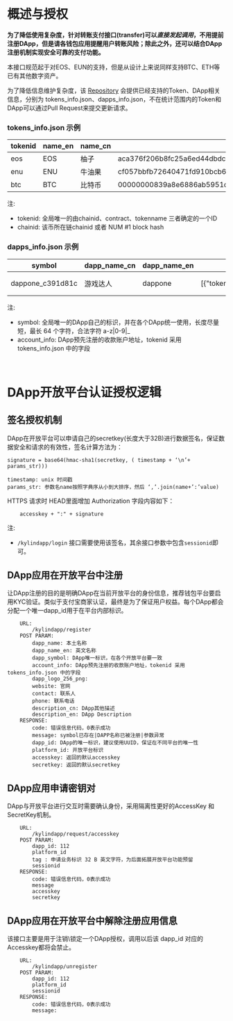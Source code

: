 # 概述与授权 

**为了降低使用复杂度，针对转账支付接口(transfer)可以*直接发起调用*，不用提前注册DApp，但是请各钱包应用提醒用户转账风险；除此之外，还可以结合DApp注册机制实现安全可靠的支付功能。**

本接口规范起于对EOS、EUN的支持，但是从设计上来说同样支持BTC、ETH等已有其他数字资产。

为了降低信息维护复杂度，该 [Repository](https://github.com/cryptokylin/KylinDappSpec) 会提供已经支持的Token、DApp相关信息，分别为 tokens_info.json、dapps_info.json，不在统计范围内的Token和DApp可以通过Pull Request来提交更新请求。

### tokens_info.json 示例
| tokenid | name_en | name_cn | chainid | contract | tokenname | website | 
| ----------- | ----------- | ----------- | ----------- | ----------- | ----------- | ----------- |
| eos | EOS | 柚子 | aca376f206b8fc25a6ed44dbdc66547c36c6c33e3a119ffbeaef943642f0e906 | eosio.token | EOS | https://github.com/EOSIO/eos |
| enu | ENU | 牛油果 | cf057bbfb72640471fd910bcb67639c22df9f92470936cddc1ade0e2f2e7dc4f | enu.token | ENU | https://github.com/enumivo/enumivo |
| btc | BTC | 比特币 | 00000000839a8e6886ab5951d76f411475428afc90947ee320161bbf18eb6048 |  | BTC | https://github.com/bitcoin/bitcoin |  
 
注: 
* tokenid: 全局唯一的由chainid、contract、tokenname 三者确定的一个ID
* chainid: 该币所在链chainid 或者 NUM #1 block hash

### dapps_info.json 示例
| symbol | dapp_name_cn | dapp_name_en | account_info | dapp_logo_256_png | website | contact | phone | description_cn | description_en |
| ----------- | ----------- | ----------- | ----------- | ----------- | ----------- | ----------- | ----------- | ----------- | ----------- |
| dappone_c391d81c | 游戏达人 | dappone | [{"tokenid":"eos","account":"wallet4bixin","memo":"123123"}] | https://xxxx.xxx/xxx.png | https://xxxx.xxx | xxxxxx | +861521123123 |第一款超级dapp游戏|This is a super DAPP|
注: 
* symbol: 全局唯一的DApp自己的标识，并在各个DApp统一使用，长度尽量短，最长 64 个字符，合法字符 a-z|0-9|_ 
* account_info: DApp预先注册的收款账户地址，tokenid 采用 tokens_info.json 中的字段

<br>

# DApp开放平台认证授权逻辑
## 签名授权机制

DApp在开放平台可以申请自己的secretkey(长度大于32B)进行数据签名，保证数据安全和请求的有效性，签名计算方法为：
```
signature = base64(hmac-sha1(secretkey, ( timestamp + ‘\n’+ params_str)))

timestamp: unix 时间戳
params_str: 参数名name按照字典序从小到大排序，然后 ‘,’.join(name+’:’value)
```
HTTPS 请求时 HEAD里面增加 Authorization 字段内容如下：
```
	accesskey + ":" + signature
``` 
注:  
* `/kylindapp/login` 接口需要使用该签名，其余接口参数中包含`sessionid`即可。

## DApp应用在开放平台中注册
让DApp注册的目的是明确DApp在当前开放平台的身份信息，推荐钱包平台要启用KYC验证。类似于支付宝商家认证，最终是为了保证用户权益。每个DApp都会分配一个唯一dapp_id用于在平台内部标识。
```
    URL:
        /kylindapp/register
    POST PARAM: 
        dapp_name: 本土名称
        dapp_name_en: 英文名称
        dapp_symbol: DApp唯一标识，在各个开放平台要一致
        account_info: DApp预先注册的收款账户地址，tokenid 采用 tokens_info.json 中的字段
        dapp_logo_256_png: 
        website: 官网
        contact: 联系人
        phone: 联系电话
        description_cn: DApp其他描述
        description_en: DApp Description
    RESPONSE:
        code: 错误信息代码，0表示成功
        message: symbol已存在|DAPP名称已被注册|参数异常
        dapp_id: DApp的唯一标识，建议使用UUID，保证在不同平台的唯一性
        platform_id: 开放平台标识
        accesskey: 返回的默认accesskey
        secretkey: 返回的默认secretkey 
```

## DApp应用申请密钥对
DApp与开放平台进行交互时需要确认身份，采用隔离性更好的AccessKey 和 SecretKey机制。
```
    URL:
        /kylindapp/request/accesskey
    POST PARAM: 
        dapp_id: 112
        platform_id
        tag : 申请业务标识 32 B 英文字符，为后面拓展开放平台功能预留 
        sessionid
    RESPONSE:
        code: 错误信息代码，0表示成功
        message 
        accesskey 
        secretkey 
```
## DApp应用在开放平台中解除注册应用信息
该接口主要是用于注销\锁定一个DApp授权，调用以后该 dapp_id 对应的Accesskey都将会禁止。
```
    URL:
        /kylindapp/unregister
    POST PARAM: 
        dapp_id: 112
        platform_id
        sessionid
    RESPONSE:
        code: 错误信息代码，0表示成功
        message: 
```